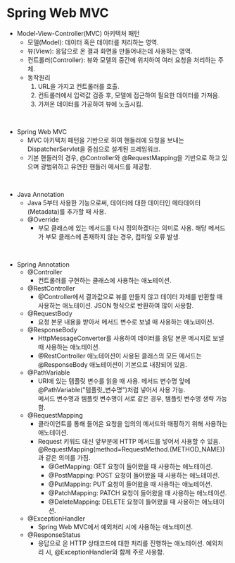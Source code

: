 # Spring Web MVC

* Model-View-Controller(MVC) 아키텍처 패턴
  * 모델(Model): 데이터 혹은 데이터를 처리하는 영역.
  * 뷰(View): 응답으로 온 결과 화면을 만들어내는데 사용하는 영역.
  * 컨트롤러(Controller): 뷰와 모델의 중간에 위치하여 여러 요청을 처리하는 주체.
  * 동작원리
    1. URL을 가지고 컨트롤러를 호출.
    2. 컨트롤러에서 입력값 검증 후, 모델에 접근하여 필요한 데이터를 가져옴.
    3. 가져온 데이터를 가공하여 뷰에 노출시킴.

<br>

* Spring Web MVC
  * MVC 아키텍처 패턴을 기반으로 하여 핸들러에 요청을 보내는 DispatcherServlet을 중심으로 설계된 프레임워크.
  * 기본 핸들러의 경우, @Controller와 @RequestMapping을 기반으로 하고 있으며 광범위하고 유연한 핸들러 메서드를 제공함.

<br>

* Java Annotation
  * Java 5부터 사용한 기능으로써, 데이터에 대한 데이터인 메타데이터(Metadata)를 추가할 때 사용.
  * @Override
    * 부모 클래스에 있는 메서드를 다시 정의하겠다는 의미로 사용. 해당 메서드가 부모 클래스에 존재하지 않는 경우, 컴파일 오류 발생.

<br>

* Spring Annotation
  * @Controller
    * 컨트롤러를 구현하는 클래스에 사용하는 애노테이션.
  * @RestController
    * @Controller에서 결과값으로 뷰를 만들지 않고 데이터 자체를 반환할 때 사용하는 애노테이션. JSON 형식으로 반환하여 많이 사용함.
  * @RequestBody
    * 요청 본문 내용을 받아서 메서드 변수로 보낼 때 사용하는 애노테이션.
  * @ResponseBody
    * HttpMessageConverter를 사용하여 데이터를 응답 본문 메시지로 보낼 때 사용하는 애노테이션.
    * @RestController 애노테이션이 사용된 클래스의 모든 메서드는 @ResponseBody 애노테이션이 기본으로 내장되어 있음.
  * @PathVariable
    * URI에 있는 템플릿 변수를 읽을 때 사용. 메서드 변수명 앞에 @PathVariable("템플릿_변수명")처럼 넣어서 사용 가능.  
      메서드 변수명과 템플릿 변수명이 서로 같은 경우, 템플릿 변수명 생략 가능함.
  * @RequestMapping
    * 클라이언트를 통해 들어온 요청을 임의의 메서드와 매핑하기 위해 사용하는 애노테이션.
    * Request 키워드 대신 앞부분에 HTTP 메서드를 넣어서 사용할 수 있음. @RequestMapping(method=RequestMethod.{METHOD_NAME})과 같은 의미를 가짐.
      * @GetMapping: GET 요청이 들어왔을 때 사용하는 애노테이션.
      * @PostMapping: POST 요청이 들어왔을 때 사용하는 애노테이션.
      * @PutMapping: PUT 요청이 들어왔을 때 사용하는 애노테이션.
      * @PatchMapping: PATCH 요청이 들어왔을 때 사용하는 애노테이션.
      * @DeleteMapping: DELETE 요청이 들어왔을 때 사용하는 애노테이션.
  * @ExceptionHandler
    * Spring Web MVC에서 예외처리 시에 사용하는 애노테이션.
  * @ResponseStatus
    * 응답으로 온 HTTP 상태코드에 대한 처리를 진행하는 애노테이션. 예외처리 시, @ExceptionHandler와 함께 주로 사용함.

